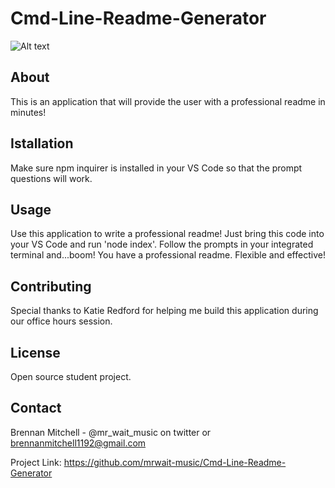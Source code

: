 # Cmd-Line-Readme-Generator

![Alt text](<../utils/Untitled_ Nov 7, 2023 4_22 PM.gif>)

## About
This is an application that will provide the user with a professional readme in minutes!

## Istallation
Make sure npm inquirer is installed in your VS Code so that the prompt questions will work.

## Usage
Use this application to write a professional readme! Just bring this code into your VS Code and run 'node index'. Follow the prompts in your integrated terminal and...boom! You have a professional readme. Flexible and effective!
 
## Contributing
Special thanks to Katie Redford for helping me build this application during our office hours session.

## License
Open source student project.

## Contact
Brennan Mitchell - @mr_wait_music on twitter or brennanmitchell1192@gmail.com

Project Link: https://github.com/mrwait-music/Cmd-Line-Readme-Generator